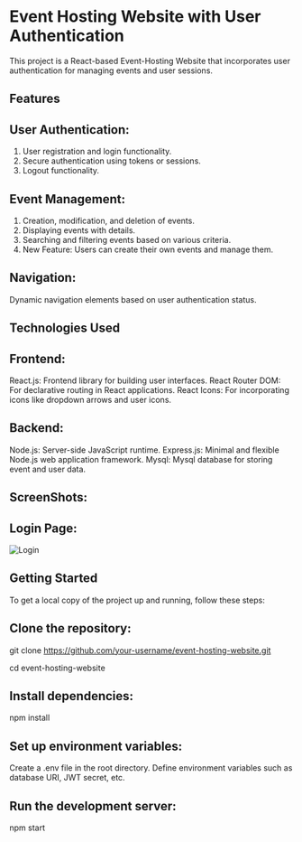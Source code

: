 # Event Hosting Website with User Authentication

This project is a React-based Event-Hosting Website that incorporates user authentication for managing events and user sessions.

## Features
## User Authentication:

1. User registration and login functionality.
2. Secure authentication using tokens or sessions.
3. Logout functionality.
## Event Management:
1. Creation, modification, and deletion of events.
2. Displaying events with details.
3. Searching and filtering events based on various criteria.
4. New Feature: Users can create their own events and manage them.

## Navigation:

Dynamic navigation elements based on user authentication status.

## Technologies Used
## Frontend:
React.js: Frontend library for building user interfaces.
React Router DOM: For declarative routing in React applications.
React Icons: For incorporating icons like dropdown arrows and user icons.
## Backend:
Node.js: Server-side JavaScript runtime.
Express.js: Minimal and flexible Node.js web application framework.
Mysql: Mysql database for storing event and user data.

## ScreenShots:
## Login Page:
![Login](https://drive.google.com/file/d/1Uld972W1FE8Ji2fHISGo11xvVaIGNZ1P/view?usp=sharing)

## Getting Started
To get a local copy of the project up and running, follow these steps:

## Clone the repository:

git clone https://github.com/your-username/event-hosting-website.git

cd event-hosting-website

## Install dependencies:

npm install

## Set up environment variables:

Create a .env file in the root directory.
Define environment variables such as database URI, JWT secret, etc.

## Run the development server:

npm start

